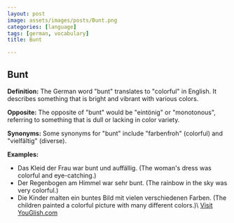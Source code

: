 ```yaml
---
layout: post
image: assets/images/posts/Bunt.png
categories: [language]
tags: [german, vocabulary]
title: Bunt

---
```


## Bunt

**Definition:** The German word "bunt" translates to "colorful" in English. It describes something that is bright and vibrant with various colors.

**Opposite:** The opposite of "bunt" would be "eintönig" or "monotonous", referring to something that is dull or lacking in color variety.

**Synonyms:** Some synonyms for "bunt" include "farbenfroh" (colorful) and "vielfältig" (diverse).

**Examples:**
- Das Kleid der Frau war bunt und auffällig. (The woman's dress was colorful and eye-catching.)
- Der Regenbogen am Himmel war sehr bunt. (The rainbow in the sky was very colorful.)
- Die Kinder malten ein buntes Bild mit vielen verschiedenen Farben. (The children painted a colorful picture with many different colors.)\ <a id="yg-widget-0" class="youglish-widget" data-query="Bunt" data-lang="german" data-components="8412" data-auto-start="0" data-bkg-color="theme_light" data-title="How%20to%20pronounce%20Bunt%20in%20German"  rel="nofollow" href="https://youglish.com">Visit YouGlish.com</a><script async src="https://youglish.com/public/emb/widget.js" charset="utf-8"></script>
